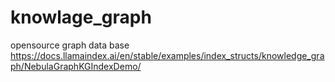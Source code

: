 # knowlage_graph
opensource graph data base 
https://docs.llamaindex.ai/en/stable/examples/index_structs/knowledge_graph/NebulaGraphKGIndexDemo/
